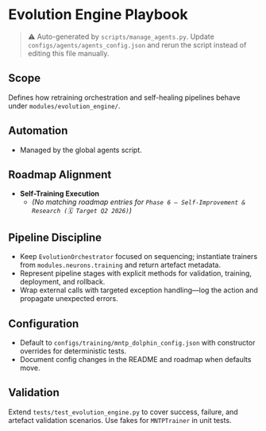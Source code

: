 # Evolution Engine Playbook

> ⚠️ Auto-generated by `scripts/manage_agents.py`. Update `configs/agents/agents_config.json` and rerun the script instead of editing this file manually.

## Scope

Defines how retraining orchestration and self-healing pipelines behave under
`modules/evolution_engine/`.

## Automation

- Managed by the global agents script.

## Roadmap Alignment

- **Self-Training Execution**
  - _(No matching roadmap entries for `Phase 6 – Self-Improvement & Research (🗓 Target Q2 2026)`)_

## Pipeline Discipline

- Keep `EvolutionOrchestrator` focused on sequencing; instantiate trainers from
    `modules.neurons.training` and return artefact metadata.
- Represent pipeline stages with explicit methods for validation, training, deployment, and rollback.
- Wrap external calls with targeted exception handling—log the action and propagate unexpected errors.

## Configuration

- Default to `configs/training/mntp_dolphin_config.json` with constructor overrides for deterministic
    tests.
- Document config changes in the README and roadmap when defaults move.

## Validation

Extend `tests/test_evolution_engine.py` to cover success, failure, and artefact validation
scenarios. Use fakes for `MNTPTrainer` in unit tests.
